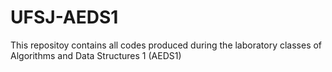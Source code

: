 # UFSJ-AEDS1
This repositoy contains all codes produced during the laboratory classes of Algorithms and Data Structures 1 (AEDS1)

